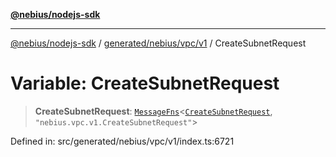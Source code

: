 [**@nebius/nodejs-sdk**](../../../../../README.md)

---

[@nebius/nodejs-sdk](../../../../../README.md) / [generated/nebius/vpc/v1](../README.md) / CreateSubnetRequest

# Variable: CreateSubnetRequest

> **CreateSubnetRequest**: [`MessageFns`](../../../../../runtime/protos/core/interfaces/MessageFns.md)\<[`CreateSubnetRequest`](../interfaces/CreateSubnetRequest.md), `"nebius.vpc.v1.CreateSubnetRequest"`\>

Defined in: src/generated/nebius/vpc/v1/index.ts:6721
